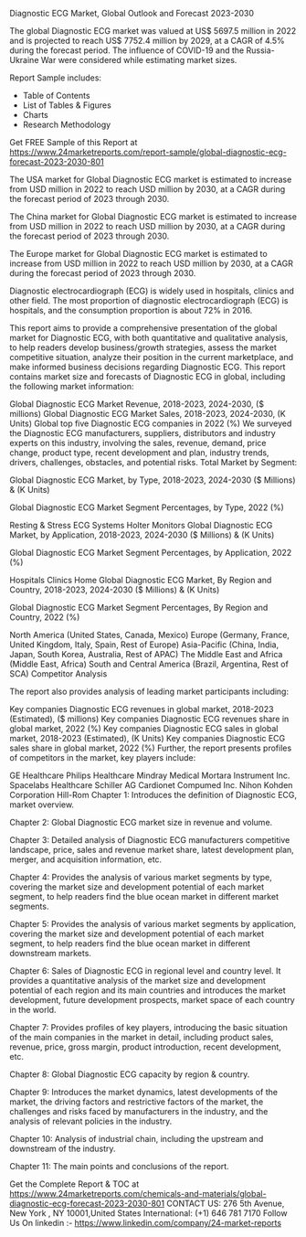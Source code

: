 Diagnostic ECG Market, Global Outlook and Forecast 2023-2030

The global Diagnostic ECG market was valued at US$ 5697.5 million in 2022 and is projected to reach US$ 7752.4 million by 2029, at a CAGR of 4.5% during the forecast period. The influence of COVID-19 and the Russia-Ukraine War were considered while estimating market sizes.

Report Sample includes:
- Table of Contents
- List of Tables & Figures
- Charts
- Research Methodology

Get FREE Sample of this Report at https://www.24marketreports.com/report-sample/global-diagnostic-ecg-forecast-2023-2030-801

The USA market for Global Diagnostic ECG market is estimated to increase from USD million in 2022 to reach USD million by 2030, at a CAGR during the forecast period of 2023 through 2030.

The China market for Global Diagnostic ECG market is estimated to increase from USD million in 2022 to reach USD million by 2030, at a CAGR during the forecast period of 2023 through 2030.

The Europe market for Global Diagnostic ECG market is estimated to increase from USD million in 2022 to reach USD million by 2030, at a CAGR during the forecast period of 2023 through 2030.

Diagnostic electrocardiograph (ECG) is widely used in hospitals, clinics and other field. The most proportion of diagnostic electrocardiograph (ECG) is hospitals, and the consumption proportion is about 72% in 2016.

This report aims to provide a comprehensive presentation of the global market for Diagnostic ECG, with both quantitative and qualitative analysis, to help readers develop business/growth strategies, assess the market competitive situation, analyze their position in the current marketplace, and make informed business decisions regarding Diagnostic ECG. This report contains market size and forecasts of Diagnostic ECG in global, including the following market information:

Global Diagnostic ECG Market Revenue, 2018-2023, 2024-2030, ($ millions)
Global Diagnostic ECG Market Sales, 2018-2023, 2024-2030, (K Units)
Global top five Diagnostic ECG companies in 2022 (%)
We surveyed the Diagnostic ECG manufacturers, suppliers, distributors and industry experts on this industry, involving the sales, revenue, demand, price change, product type, recent development and plan, industry trends, drivers, challenges, obstacles, and potential risks. Total Market by Segment:

Global Diagnostic ECG Market, by Type, 2018-2023, 2024-2030 ($ Millions) & (K Units)

Global Diagnostic ECG Market Segment Percentages, by Type, 2022 (%)

Resting & Stress ECG Systems
Holter Monitors
Global Diagnostic ECG Market, by Application, 2018-2023, 2024-2030 ($ Millions) & (K Units)

Global Diagnostic ECG Market Segment Percentages, by Application, 2022 (%)

Hospitals
Clinics
Home
Global Diagnostic ECG Market, By Region and Country, 2018-2023, 2024-2030 ($ Millions) & (K Units)

Global Diagnostic ECG Market Segment Percentages, By Region and Country, 2022 (%)

North America (United States, Canada, Mexico)
Europe (Germany, France, United Kingdom, Italy, Spain, Rest of Europe)
Asia-Pacific (China, India, Japan, South Korea, Australia, Rest of APAC)
The Middle East and Africa (Middle East, Africa)
South and Central America (Brazil, Argentina, Rest of SCA)
Competitor Analysis

The report also provides analysis of leading market participants including:

Key companies Diagnostic ECG revenues in global market, 2018-2023 (Estimated), ($ millions)
Key companies Diagnostic ECG revenues share in global market, 2022 (%)
Key companies Diagnostic ECG sales in global market, 2018-2023 (Estimated), (K Units)
Key companies Diagnostic ECG sales share in global market, 2022 (%)
Further, the report presents profiles of competitors in the market, key players include:

GE Healthcare
Philips Healthcare
Mindray Medical
Mortara Instrument Inc.
Spacelabs Healthcare
Schiller AG
Cardionet
Compumed Inc.
Nihon Kohden Corporation
Hill-Rom
Chapter 1: Introduces the definition of Diagnostic ECG, market overview.

Chapter 2: Global Diagnostic ECG market size in revenue and volume.

Chapter 3: Detailed analysis of Diagnostic ECG manufacturers competitive landscape, price, sales and revenue market share, latest development plan, merger, and acquisition information, etc.

Chapter 4: Provides the analysis of various market segments by type, covering the market size and development potential of each market segment, to help readers find the blue ocean market in different market segments.

Chapter 5: Provides the analysis of various market segments by application, covering the market size and development potential of each market segment, to help readers find the blue ocean market in different downstream markets.

Chapter 6: Sales of Diagnostic ECG in regional level and country level. It provides a quantitative analysis of the market size and development potential of each region and its main countries and introduces the market development, future development prospects, market space of each country in the world.

Chapter 7: Provides profiles of key players, introducing the basic situation of the main companies in the market in detail, including product sales, revenue, price, gross margin, product introduction, recent development, etc.

Chapter 8: Global Diagnostic ECG capacity by region & country.

Chapter 9: Introduces the market dynamics, latest developments of the market, the driving factors and restrictive factors of the market, the challenges and risks faced by manufacturers in the industry, and the analysis of relevant policies in the industry.

Chapter 10: Analysis of industrial chain, including the upstream and downstream of the industry.

Chapter 11: The main points and conclusions of the report.

Get the Complete Report & TOC at https://www.24marketreports.com/chemicals-and-materials/global-diagnostic-ecg-forecast-2023-2030-801
CONTACT US:
276 5th Avenue, New York , NY 10001,United States
International: (+1) 646 781 7170
Follow Us On linkedin :- https://www.linkedin.com/company/24-market-reports
